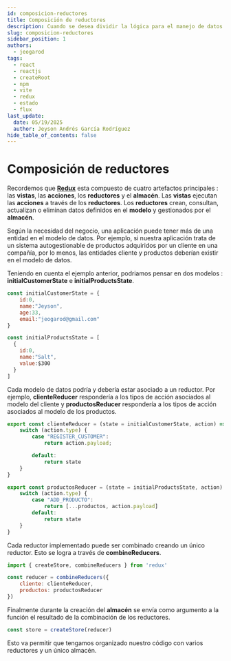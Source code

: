 ```yaml
---
id: composicion-reductores
title: Composición de reductores
description: Cuando se desea dividir la lógica para el manejo de datos en un aplicativo ReactJS que hace uso de Redux, se debe usar la composición de reductores en lugar de muchos stores.
slug: composicion-reductores
sidebar_position: 1
authors: 
  - jeogarod
tags:
  - react
  - reactjs
  - createRoot
  - npm
  - vite
  - redux
  - estado
  - flux
last_update:
  date: 05/19/2025
  author: Jeyson Andrés García Rodríguez
hide_table_of_contents: false
---
```


# Composición de reductores

Recordemos que [**Redux**](/docs/programacion/reactjs/frameworks/redux.md) esta compuesto de cuatro artefactos principales : las **vistas**, las **acciones**, los **reductores** y el **almacén**. Las **vistas**  ejecutan las **acciones** a través de los **reductores**. Los **reductores** crean, consultan, actualizan o eliminan datos definidos en el **modelo** y gestionados por el **almacén**. 

Según la necesidad del negocio, una aplicación puede tener más de una entidad en el modelo de datos. Por ejemplo, si nuestra aplicación trata de un sistema autogestionable de productos adquiridos por un cliente en una compañía, por lo menos, las entidades cliente y productos deberían existir en el modelo de datos. 

<!-- truncate -->

Teniendo en cuenta el ejemplo anterior, podriamos pensar en dos modelos : **initialCustomerState** e **initialProductsState**. 

```javascript
const initialCustomerState = {
    id:0,
    name:"Jeyson",
    age:33,
    email:"jeogarod@gmail.com"
}

const initialProductsState = [
  {
    id:0,
    name:"Salt",
    value:$300
  }
]
```

Cada modelo de datos podría y debería estar asociado a un reductor. Por ejemplo, **clienteReducer** respondería a los tipos de acción asociados al modelo del cliente y **productosReducer** respondería a los tipos de acción asociados al modelo de los productos.  

```javascript
export const clienteReducer = (state = initialCustomerState, action) => {
    switch (action.type) {
        case "REGISTER_CUSTOMER":
            return action.payload;

        default:
            return state
    }
}
```

```javascript
export const productosReducer = (state = initialProductsState, action) => {
    switch (action.type) {
        case "ADD_PRODUCTO":
            return [...productos, action.payload]
        default:
            return state
    }
}
```

Cada reductor implementado puede ser combinado creando un único reductor. Esto se logra a través de **combineReducers**. 

```javascript
import { createStore, combineReducers } from 'redux'

const reducer = combineReducers({
    cliente: clienteReducer,
    productos: productosReducer
})
```

Finalmente durante la creación del **almacén** se envía como argumento a la función el resultado de la combinación de los reductores. 

```javascript
const store = createStore(reducer)
```

Esto va permitir que tengamos organizado nuestro código con varios reductores y un único almacén. 